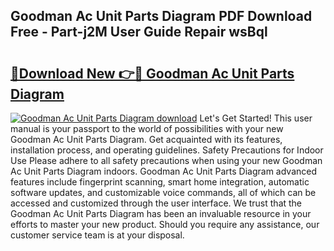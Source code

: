 ## Goodman Ac Unit Parts Diagram PDF Download Free - Part-j2M User Guide Repair wsBql

# <h2><a href="http://dfm8yk.blite.top/?on=Goodman+Ac+Unit+Parts+Diagram">🔗Download New 👉🔴 Goodman Ac Unit Parts Diagram</a></h2>

[![Goodman Ac Unit Parts Diagram download](https://i.imgur.com/lujVjoI.png)](http://dfm8yk.blite.top/?on=Goodman+Ac+Unit+Parts+Diagram)
Let's Get Started! This user manual is your passport to the world of possibilities with your new Goodman Ac Unit Parts Diagram. Get acquainted with its features, installation process, and operating guidelines. Safety Precautions for Indoor Use Please adhere to all safety precautions when using your new Goodman Ac Unit Parts Diagram indoors. Goodman Ac Unit Parts Diagram advanced features include fingerprint scanning, smart home integration, automatic software updates, and customizable voice commands, all of which can be accessed and customized through the user interface. We trust that the Goodman Ac Unit Parts Diagram has been an invaluable resource in your efforts to master your new product. Should you require any assistance, our customer service team is at your disposal.
